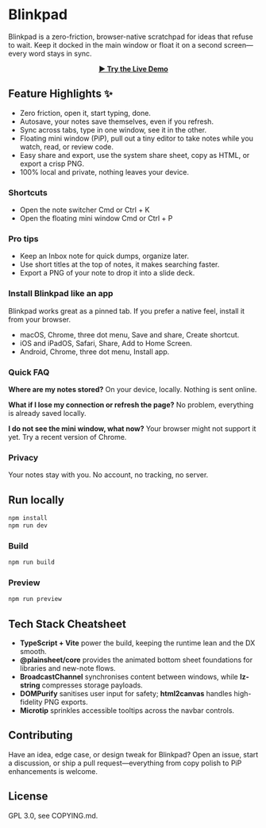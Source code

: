# Blinkpad

Blinkpad is a zero-friction, browser-native scratchpad for ideas that refuse to wait.
Keep it docked in the main window or float it on a second screen—every word stays in sync.

<p align="center">
  <a href="https://blinkpad.netlify.app" target="_blank"><b>▶ Try the Live Demo</b></a>
</p>

## Feature Highlights ✨

- Zero friction, open it, start typing, done.
- Autosave, your notes save themselves, even if you refresh.
- Sync across tabs, type in one window, see it in the other.
- Floating mini window (PiP), pull out a tiny editor to take notes while you watch, read, or review code.
- Easy share and export, use the system share sheet, copy as HTML, or export a crisp PNG.
- 100% local and private, nothing leaves your device.

### Shortcuts

- Open the note switcher Cmd or Ctrl + K
- Open the floating mini window Cmd or Ctrl + P

### Pro tips

- Keep an Inbox note for quick dumps, organize later.
- Use short titles at the top of notes, it makes searching faster.
- Export a PNG of your note to drop it into a slide deck.

### Install Blinkpad like an app

Blinkpad works great as a pinned tab. If you prefer a native feel, install it from your browser.

- macOS, Chrome, three dot menu, Save and share, Create shortcut.
- iOS and iPadOS, Safari, Share, Add to Home Screen.
- Android, Chrome, three dot menu, Install app.

### Quick FAQ

**Where are my notes stored?**
On your device, locally. Nothing is sent online.

**What if I lose my connection or refresh the page?**
No problem, everything is already saved locally.

**I do not see the mini window, what now?**
Your browser might not support it yet. Try a recent version of Chrome.

### Privacy

Your notes stay with you. No account, no tracking, no server.

## Run locally

```bash
npm install
npm run dev
```

### Build

```bash
npm run build
```

### Preview

```bash
npm run preview
```

## Tech Stack Cheatsheet

- **TypeScript + Vite** power the build, keeping the runtime lean and the DX smooth.
- **@plainsheet/core** provides the animated bottom sheet foundations for libraries and new-note flows.
- **BroadcastChannel** synchronises content between windows, while **lz-string** compresses storage payloads.
- **DOMPurify** sanitises user input for safety; **html2canvas** handles high-fidelity PNG exports.
- **Microtip** sprinkles accessible tooltips across the navbar controls.

## Contributing

Have an idea, edge case, or design tweak for Blinkpad?
Open an issue, start a discussion, or ship a pull request—everything from copy polish to PiP enhancements is welcome.

## License

GPL 3.0, see COPYING.md.
